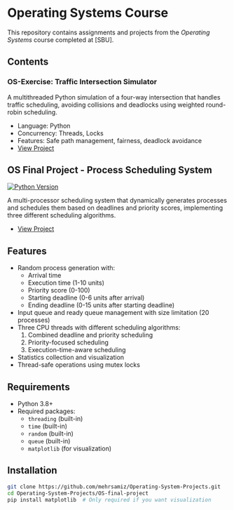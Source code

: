 # Operating Systems Course

This repository contains assignments and projects from the *Operating Systems* course completed at [SBU].

## Contents

###  OS-Exercise: Traffic Intersection Simulator
A multithreaded Python simulation of a four-way intersection that handles traffic scheduling, avoiding collisions and deadlocks using weighted round-robin scheduling.

- Language: Python
- Concurrency: Threads, Locks
- Features: Safe path management, fairness, deadlock avoidance
- [View Project](./OS-traffic-system)


## OS Final Project - Process Scheduling System


[![Python Version](https://img.shields.io/badge/python-3.8%2B-blue)](https://www.python.org/)

A multi-processor scheduling system that dynamically generates processes and schedules them based on deadlines and priority scores, implementing three different scheduling algorithms.
- [View Project](./OS-Final-Project)

## Features
- Random process generation with:
  - Arrival time
  - Execution time (1-10 units)
  - Priority score (0-100)
  - Starting deadline (0-6 units after arrival)
  - Ending deadline (0-15 units after starting deadline)
- Input queue and ready queue management with size limitation (20 processes)
- Three CPU threads with different scheduling algorithms:
  1. Combined deadline and priority scheduling
  2. Priority-focused scheduling
  3. Execution-time-aware scheduling
- Statistics collection and visualization
- Thread-safe operations using mutex locks

## Requirements
- Python 3.8+
- Required packages:
  - `threading` (built-in)
  - `time` (built-in)
  - `random` (built-in)
  - `queue` (built-in)
  - `matplotlib` (for visualization)

## Installation
```bash
git clone https://github.com/mehrsamiz/Operating-System-Projects.git
cd Operating-System-Projects/OS-final-project
pip install matplotlib  # Only required if you want visualization
